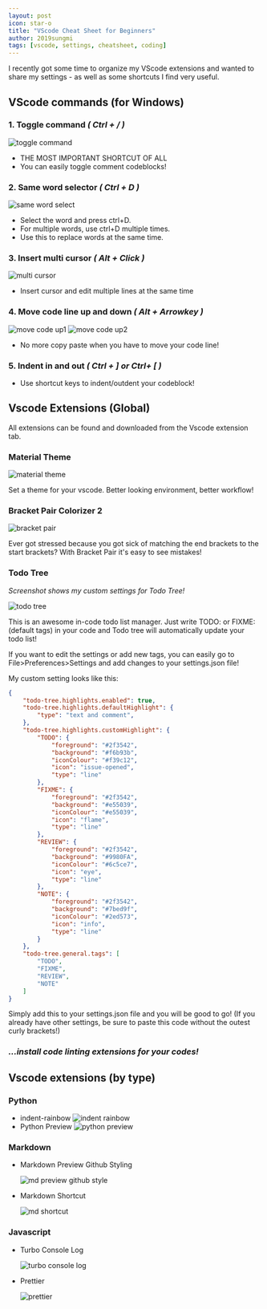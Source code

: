 ```yaml
---
layout: post
icon: star-o
title: "VScode Cheat Sheet for Beginners"
author: 2019sungmi
tags: [vscode, settings, cheatsheet, coding]
---
```


I recently got some time to organize my VScode extensions and wanted to share my settings - as well as some shortcuts I find very useful.

## VScode commands (for Windows)

### 1. **Toggle command _( Ctrl + / )_**

![toggle command](../img/blog/vscode/vscode_short_comment.png)

- THE MOST IMPORTANT SHORTCUT OF ALL
- You can easily toggle comment codeblocks!

### 2. **Same word selector _( Ctrl + D )_**

![same word select](../img/blog/vscode/vscode_short_same.png)

- Select the word and press ctrl+D.
- For multiple words, use ctrl+D multiple times.
- Use this to replace words at the same time.

### 3. **Insert multi cursor _( Alt + Click )_**

![multi cursor](../img/blog/vscode/vscode_short_mulitcursor.png)

- Insert cursor and edit multiple lines at the same time

### 4. **Move code line up and down _( Alt + Arrowkey )_**

![move code up1](../img/blog/vscode/vscode_short_move1.png)
![move code up2](../img/blog/vscode/vscode_short_move2.png)

- No more copy paste when you have to move your code line!

### 5. **Indent in and out _( Ctrl + ] or Ctrl+ [ )_**

- Use shortcut keys to indent/outdent your codeblock!

## Vscode Extensions (Global)

All extensions can be found and downloaded from the Vscode extension tab.

### Material Theme

![material theme](../img/blog/vscode/vscode_ext_materialtheme.png)

Set a theme for your vscode.
Better looking environment, better workflow!

### Bracket Pair Colorizer 2

![bracket pair](../img/blog/vscode/vscode_ext_bracket.png)

Ever got stressed because you got sick of matching the end brackets to the start brackets?
With Bracket Pair it's easy to see mistakes!

### Todo Tree

_Screenshot shows my custom settings for Todo Tree!_

![todo tree](../img/blog/vscode/vscode_ext_todotree.png)

This is an awesome in-code todo list manager. Just write TODO: or FIXME: (default tags) in your code and Todo tree will automatically update your todo list!

If you want to edit the settings or add new tags, you can easily go to File>Preferences>Settings and add changes to your settings.json file!

My custom setting looks like this:

```JSON
{
    "todo-tree.highlights.enabled": true,
    "todo-tree.highlights.defaultHighlight": {
        "type": "text and comment",
    },
    "todo-tree.highlights.customHighlight": {
        "TODO": {
            "foreground": "#2f3542",
            "background": "#f6b93b",
            "iconColour": "#f39c12",
            "icon": "issue-opened",
            "type": "line"
        },
        "FIXME": {
            "foreground": "#2f3542",
            "background": "#e55039",
            "iconColour": "#e55039",
            "icon": "flame",
            "type": "line"
        },
        "REVIEW": {
            "foreground": "#2f3542",
            "background": "#9980FA",
            "iconColour": "#6c5ce7",
            "icon": "eye",
            "type": "line"
        },
        "NOTE": {
            "foreground": "#2f3542",
            "background": "#7bed9f",
            "iconColour": "#2ed573",
            "icon": "info",
            "type": "line"
        }
    },
    "todo-tree.general.tags": [
        "TODO",
        "FIXME",
        "REVIEW",
        "NOTE"
    ]
}
```

Simply add this to your settings.json file and you will be good to go! (If you already have other settings, be sure to paste this code without the outest curly brackets!)

### _...install code linting extensions for your codes!_

## Vscode extensions (by type)

### Python

- indent-rainbow
  ![indent rainbow](../img/blog/vscode/vscode_ext_indet.png)
- Python Preview
  ![python preview](../img/blog/vscode/vscode_ext_pyprev.png)

### Markdown

- Markdown Preview Github Styling
  
  ![md preview github style](../img/blog/vscode/vscode_ext_md-git.png)
- Markdown Shortcut
  
  ![md shortcut ](../img/blog/vscode/vscode_ext_mdshort.png)

### Javascript

- Turbo Console Log
  
  ![turbo console log](../img/blog/vscode/vscode_ext_jsturbo.png)
- Prettier
  
  ![prettier](../img/blog/vscode/vscode_ext_prettier.png)
